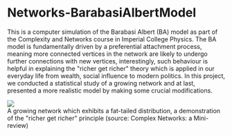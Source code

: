 # Networks-BarabasiAlbertModel

This is a computer simulation of the Barabasi Albert (BA) model as part of the Complexity and Networks course in Imperial College Physics. The BA model is fundamentally driven by a preferential attachment process, meaning more connected vertices in the network are likely to undergo further connections with new vertices, interestingly, such behaviour is helpful in explaining the "richer get richer" theory which is applied in our everyday life from wealth, social influence to modern politics. In this project, we conducted a statistical study of a growing network and at last, presented a more realistic model by making some crucial modifications.

<img src="[https://user-images.githubusercontent.com/97603154/190463795-c1fefc95-6946-4762-9484-b56e9d41adcb.jpeg](https://user-images.githubusercontent.com/97603154/190470989-40503b57-1676-46bb-a1bd-c3b83da2ff2a.png)">
<figcaption>A growing network which exhibits a fat-tailed distribution, a demonstration of the "richer get richer" principle (source: Complex Networks: a Mini-review)</figcaption>
